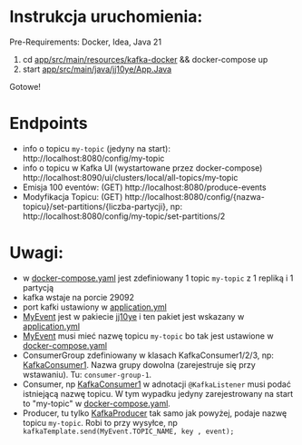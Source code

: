 # Instrukcja uruchomienia:

Pre-Requirements: Docker, Idea, Java 21

1. cd [app/src/main/resources/kafka-docker](app/src/main/resources/kafka-docker) && docker-compose up
2. start [app/src/main/java/jj10ye/App.Java](app/src/main/java/jj10ye/App.java)

Gotowe!

# Endpoints
- info o topicu `my-topic` (jedyny na start): http://localhost:8080/config/my-topic
- info o topicu w Kafka UI (wystartowane przez docker-compose) http://localhost:8090/ui/clusters/local/all-topics/my-topic
- Emisja 100 eventów: (GET) http://localhost:8080/produce-events
- Modyfikacja Topicu: (GET) http://localhost:8080/config/{nazwa-topicu}/set-partitions/{liczba-partycji}, np: http://localhost:8080/config/my-topic/set-partitions/2

# Uwagi:

- w [docker-compose.yaml](app/src/main/resources/kafka-docker/docker-compose.yaml) jest zdefiniowany  1 topic `my-topic` z 1 repliką i 1 partycją
- kafka wstaje na porcie 29092
- port kafki ustawiony w  [application.yml](app/src/main/resources/application.yml)
- [MyEvent](app/src/main/java/jj10ye/MyEvent.java) jest w pakiecie [jj10ye](app/src/main/java/jj10ye) i ten pakiet jest wskazany w [application.yml](app/src/main/resources/application.yml)
- [MyEvent](app/src/main/java/jj10ye/MyEvent.java) musi mieć nazwę topicu `my-topic` bo tak jest ustawione w [docker-compose.yaml](app/src/main/resources/kafka-docker/docker-compose.yaml)
- ConsumerGroup zdefiniowany w klasach KafkaConsumer1/2/3, np: [KafkaConsumer1](app/src/main/java/jj10ye/KafkaConsumer1.java). Nazwa grupy dowolna (zarejestruje się przy wstawaniu). Tu: `consumer-group-1`.
- Consumer, np [KafkaConsumer1](app/src/main/java/jj10ye/KafkaConsumer1.java) w adnotacji `@KafkaListener` musi podać istniejącą nazwę topicu. W tym wypadku jedyny zarejestrowany na start to "my-topic" w [docker-compose.yaml](app/src/main/resources/kafka-docker/docker-compose.yaml).
- Producer, tu tylko [KafkaProducer](app/src/main/java/jj10ye/KafkaProducer.java) tak samo jak powyżej, podaje nazwę topicu `my-topic`. Robi to przy wysyłce, np` kafkaTemplate.send(MyEvent.TOPIC_NAME, key , event);`